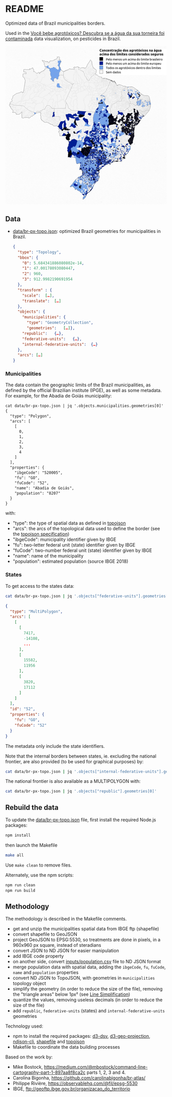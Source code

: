 # README

Optimized data of Brazil municipalities borders.

Used in the
[Você bebe agrotóxicos? Descubra se a água da sua torneira foi contaminada](http://portrasdoalimento.info/agrotoxico-na-agua/)
data visualization, on pesticides in Brazil.

![Concentration of pesticides in Brazilian drinking water](./dataviz_screenshot.png)

## Data

- [data/br-px-topo.json](./data/br-px-topo.json): optimized Brazil geometries
  for municipalities in Brazil.

  ```json
  {
    "type":	"Topology",
    "bbox": {
      "0": 5.684341886080802e-14,
      "1": 47.00178093080447,
      "2": 960,
      "3": 912.9982190691954
    },
    "transform"	: {
      "scale":	[…],
      "translate":	[…]
    },
    "objects": {
      "municipalities": {
        "type":	"GeometryCollection",
        "geometries":	[…]},
      "republic":	{…},
      "federative-units":	{…},
      "internal-federative-units":	{…}
    },
    "arcs":	[…]
  }
  ```

### Municipalities

The data contain the geographic limits of the Brazil municipalities, as defined
by the official Brazilian institute (IPGE), as well as some metadata. For
example, for the Abadia de Goiás municipality:

```
cat data/br-px-topo.json | jq '.objects.municipalities.geometries[0]'
{
  "type": "Polygon",
  "arcs": [
    [
      0,
      1,
      2,
      3,
      4
    ]
  ],
  "properties": {
    "ibgeCode": "520005",
    "fu": "GO",
    "fuCode": "52",
    "name": "Abadia de Goiás",
    "population": "8207"
  }
}
```

with:

- "type": the type of spatial data as defined in
  [topojson](https://github.com/topojson/topojson-specification)
- "arcs": the arcs of the topological data used to define the border (see the
  [topojson specification](https://github.com/topojson/topojson-specification#213-arcs))
- "ibgeCode": municipality identifier given by IBGE
- "fu": two-letter federal unit (state) identifier given by IBGE
- "fuCode": two-number federal unit (state) identifier given by IBGE
- "name": name of the municipality
- "population": estimated population (source IBGE 2018)

### States

To get access to the states data:

```bash
cat data/br-px-topo.json | jq '.objects["federative-units"].geometries[0]'
```

```json
{
  "type": "MultiPolygon",
  "arcs": [
    [
      [
        7417,
        -14108,
        ...
      ],
      [
        15582,
        11956
      ],
      [
        3820,
        17112
      ]
    ]
  ],
  "id": "52",
  "properties": {
    "fu": "GO",
    "fuCode": "52"
  }
}
```

The metadata only include the state identifiers.

Note that the internal borders between states, ie. excluding the national
frontier, are also provided (to be used for graphical purposes) by:

```bash
cat data/br-px-topo.json | jq '.objects["internal-federative-units"].geometries[0]'
```

The national frontier is also available as a MULTIPOLYGON with:

```bash
cat data/br-px-topo.json | jq '.objects["republic"].geometries[0]'
```

## Rebuild the data

To update the [data/br-px-topo.json](./data/br-px-topo.json) file, first install
the required Node.js packages:

```bash
npm install
```

then launch the Makefile

```bash
make all
```

Use `make clean` to remove files.

Alternately, use the npm scripts:

```bash
npm run clean
npm run build
```

## Methodology

The methodology is described in the Makefile comments.

- get and unzip the municipalities spatial data from IBGE ftp (shapefile)
- convert shapefile to GeoJSON
- project GeoJSON to EPSG:5530, so treatments are done in pixels, in a 960x960
  px square, instead of steradians
- convert JSON to ND JSON for easier manipulation
- add IBGE code property
- on another side, convert [inputs/population.csv](./inputs/population.csv) file
  to ND JSON format
- merge population data with spatial data, adding the `ibgeCode`, `fu`,
  `fuCode`, `name` and `population` properties
- convert ND JSON to TopoJSON, with geometries in `municipalities` topology
  object
- simplify the geometry (in order to reduce the size of the file), removing the
  "triangle areas" below 1px² (see
  [Line Simplification](https://bost.ocks.org/mike/simplify/))
- quantize the values, removing useless decimals (in order to reduce the size of
  the file)
- add `republic`, `federative-units` (states) and `internal-federative-units`
  geometries

Technology used:

- npm to install the required packages: [d3-dsv](https://github.com/d3/d3-dsv),
  [d3-geo-projection](https://github.com/d3/d3-geo-projection/),
  [ndjson-cli](https://github.com/mbostock/ndjson-cli),
  [shapefile](https://github.com/mbostock/shapefile) and
  [topojson](https://github.com/topojson/topojson)
- Makefile to coordinate the data building processes

Based on the work by:

- Mike Bostock,
  https://medium.com/@mbostock/command-line-cartography-part-1-897aa8f8ca2c
  parts 1, 2, 3 and 4.
- Carolina Bigonha, https://github.com/carolinabigonha/br-atlas/
- Philippe Rivière, https://observablehq.com/@fil/epsg-5530
- IBGE, ftp://geoftp.ibge.gov.br/organizacao_do_territorio
